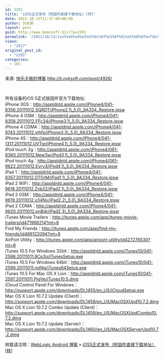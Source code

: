 ```yaml
---
id: 2291
title: 'iOS5正式发布（附固件直接下载地址）[转]'
date: 2011-10-13T21:37:00+00:00
author: 刘长炯
layout: post
guid: http://www.beansoft.biz/?p=2291
permalink: '/2011/10/13/ios5%e6%ad%a3%e5%bc%8f%e5%8f%91%e5%b8%83%ef%bc%88%e9%99%84%e5%9b%ba%e4%bb%b6%e7%9b%b4%e6%8e%a5%e4%b8%8b%e8%bd%bd%e5%9c%b0%e5%9d%80%ef%bc%89%e8%bd%ac/'
views:
  - "2917"
original_post_id:
  - "2291"
categories:
  - iOS
---
```

来源: [快乐无极的博客](http://it.oyksoft.com/)&#160;<http://it.oyksoft.com/post/4926/>

&#160;

所有设备的iOS 5正式版固件官方下载地址:   
iPhone 3GS：http://appldnld.apple.com/iPhone4/041-8356.20111012.SQRDT/iPhone2,1\_5.0\_9A334_Restore.ipsw   
iPhone 4 GSM：http://appldnld.apple.com/iPhone4/041-8358.20111012.FFc34/iPhone3,1\_5.0\_9A334_Restore.ipsw   
iPhone 4 CDMA：http://appldnld.apple.com/iPhone4/041-9743.20111012.vjhfp/iPhone3,3\_5.0\_9A334_Restore.ipsw   
iPhone 4S：http://appldnld.apple.com/iPhone4/041-1317.20111012.UVTgr/iPhone4,1\_5.0\_9A334_Restore.ipsw   
iPod touch 3g：http://appldnld.apple.com/iPhone4/061-8360.20111012.New3w/iPod3,1\_5.0\_9A334_Restore.ipsw   
iPod touch 4g：http://appldnld.apple.com/iPhone4/061-9622.20111012.Evry3/iPod4,1\_5.0\_9A334_Restore.ipsw   
iPad 1：http://appldnld.apple.com/iPhone4/041-8357.20111012.DTOrM/iPad1,1\_5.0\_9A334_Restore.ipsw   
iPad 2 WiFi：http://appldnld.apple.com/iPhone4/041-9618.20111012.Zxb22/iPad2,1\_5.0\_9A334_Restore.ipsw   
iPad 2 GSM：http://appldnld.apple.com/iPhone4/041-9619.20111012.y34Nx/iPad2,2\_5.0\_9A334_Restore.ipsw   
iPad 2 CDMA：http://appldnld.apple.com/iPhone4/041-9620.20111012.pnB4r/iPad2,3\_5.0\_9A334_Restore.ipsw   
iTunes Movie Trailers：http://itunes.apple.com/app/itunes-movie-trailers/id471966214?mt=8   
Find My Friends：http://itunes.apple.com/app/find-my-friends/id466122094?mt=8   
AirPort Utility：http://itunes.apple.com/app/airport-utility/id427276530?mt=8   
iTunes 10.5 For Windows 32bit：http://appldnld.apple.com/iTunes10/041-2598.20111011.9Cp3o/iTunesSetup.exe   
iTunes 10.5 For Windows 64bit：http://appldnld.apple.com/iTunes10/041-2599.20111011.rptNg/iTunes64Setup.exe   
iTunes 10.5 For Mac OS X Lion：http://appldnld.apple.com/iTunes10/041-2597.20111011.PigVe/iTunes10.5.dmg   
iCloud Control Panel For Windows：http://support.apple.com/downloads/DL1455/en_US/iCloudSetup.exe   
Mac OS X Lion 10.7.2 Update (Client)：http://support.apple.com/downloads/DL1458/en_US/MacOSXUpd10.7.2.dmg   
Mac OS X Lion 10.7.2 Combo Update (Client)：http://support.apple.com/downloads/DL1459/en_US/MacOSXUpdCombo10.7.2.dmg   
Mac OS X Lion 10.7.2 Update (Server)：http://support.apple.com/downloads/DL1460/en_US/MacOSXServerUpd10.7.2.dmg

转载请注明：[WebLogic Android 博客](http://www.beansoft.biz) &raquo; [iOS5正式发布（附固件直接下载地址）[转]](http://www.beansoft.biz/2011/10/13/ios5%e6%ad%a3%e5%bc%8f%e5%8f%91%e5%b8%83%ef%bc%88%e9%99%84%e5%9b%ba%e4%bb%b6%e7%9b%b4%e6%8e%a5%e4%b8%8b%e8%bd%bd%e5%9c%b0%e5%9d%80%ef%bc%89%e8%bd%ac/)